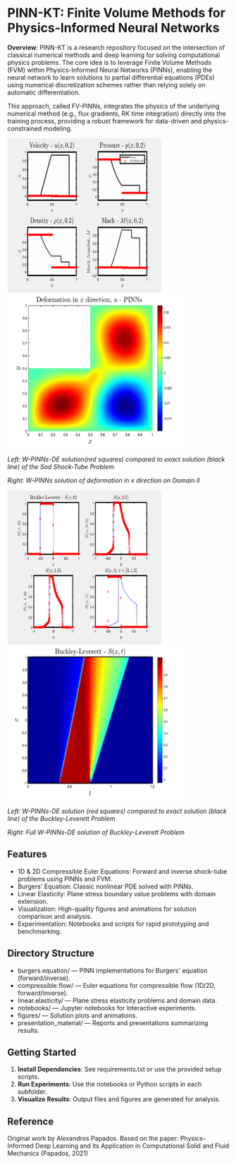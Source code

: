 # PINN-KT: Finite Volume Methods for Physics-Informed Neural Networks

**Overview**:
PINN-KT is a research repository focused on the intersection of classical numerical methods and deep learning for solving computational physics problems. The core idea is to leverage Finite Volume Methods (FVM) within Physics-Informed Neural Networks (PINNs), enabling the neural network to learn solutions to partial differential equations (PDEs) using numerical discretization schemes rather than relying solely on automatic differentiation.

This approach, called FV-PINNs, integrates the physics of the underlying numerical method (e.g., flux gradients, RK time integration) directly into the training process, providing a robust framework for data-driven and physics-constrained modeling.


<img src=./figures/Sod.gif width="350" height="350"/><img src=./figures/L_u_PINNs_2033.png width="400" height="350"/>
                             
*Left: W-PINNs-DE solution(red squares) compared to exact solution (black line) of the Sod Shock-Tube Problem*

*Right: W-PINNs solution of deformation in x direction on Domain II*

<img src=./figures/BLP-OF.gif width="350" height="350"/><img src=./figures/Buckley-Leverett-Problem-full.png width="400" height="350"/>
                             
*Left: W-PINNs-DE solution (red squares) compared to exact solution (black line) of the Buckley-Leverett Problem*

*Right: Full W-PINNs-DE solution of Buckley-Leverett Problem*

## Features

- 1D & 2D Compressible Euler Equations: Forward and inverse shock-tube problems using PINNs and FVM.
- Burgers' Equation: Classic nonlinear PDE solved with PINNs.
- Linear Elasticity: Plane stress boundary value problems with domain extension.
- Visualization: High-quality figures and animations for solution comparison and analysis.
- Experimentation: Notebooks and scripts for rapid prototyping and benchmarking.

## Directory Structure

- burgers.equation/ — PINN implementations for Burgers' equation (forward/inverse).
- compressible.flow/ — Euler equations for compressible flow (1D/2D, forward/inverse).
- linear.elasticity/ — Plane stress elasticity problems and domain data.
- notebooks/ — Jupyter notebooks for interactive experiments.
- figures/ — Solution plots and animations.
- presentation_material/ — Reports and presentations summarizing results.

## Getting Started

1. **Install Dependencies**: See requirements.txt or use the provided setup scripts.
2. **Run Experiments**: Use the notebooks or Python scripts in each subfolder.
3. **Visualize Results**: Output files and figures are generated for analysis.

## Reference
Original work by Alexandros Papados.
Based on the paper:
Physics-Informed Deep Learning and its Application in Computational Solid and Fluid Mechanics (Papados, 2021)

